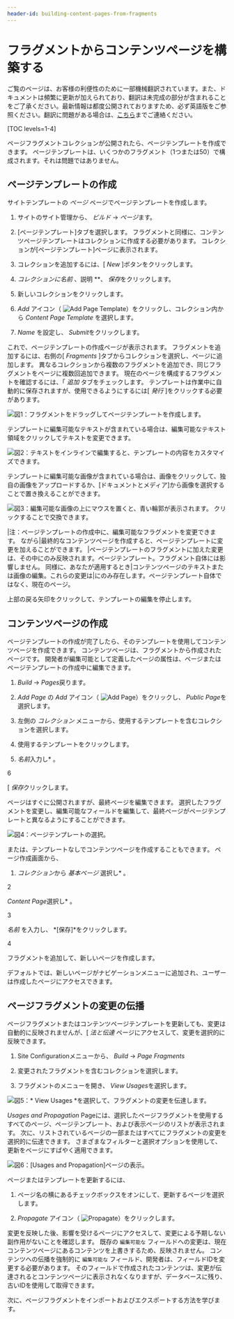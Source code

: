 ```yaml
---
header-id: building-content-pages-from-fragments
---
```


# フラグメントからコンテンツページを構築する

<p class="alert alert-info"><span class="wysiwyg-color-blue120">ご覧のページは、お客様の利便性のために一部機械翻訳されています。また、ドキュメントは頻繁に更新が加えられており、翻訳は未完成の部分が含まれることをご了承ください。最新情報は都度公開されておりますため、必ず英語版をご参照ください。翻訳に問題がある場合は、<a href="mailto:support-content-jp@liferay.com">こちら</a>までご連絡ください。</span></p>

[TOC levels=1-4]

ページフラグメントコレクションが公開されたら、ページテンプレートを作成できます。 ページテンプレートは、いくつかのフラグメント（1つまたは50）で構成されます。それは問題ではありません。

## ページテンプレートの作成

サイトテンプレートの *ページ* ページでページテンプレートを作成します。

1.  サイトのサイト管理から、 *ビルド* → *ページ*ます。

2.  [ページテンプレート]タブを選択します。 フラグメントと同様に、コンテンツページテンプレートはコレクションに作成する必要があります。 コレクションが[ページテンプレート]ページに表示されます。

3.  コレクションを追加するには、[ *New* ]ボタンをクリックします。

4.  *コレクションに名前* 、説明 **、 *保存*をクリックします。

5.  新しいコレクションをクリックします。

6.  *Add* アイコン（ ![Add Page Template](../../../../../../images/icon-add.png)）をクリックし、コレクション内から *Content Page Template* を選択します。

7.  *Name* を設定し、 *Submit*をクリックします。

これで、ページテンプレートの作成ページが表示されます。 フラグメントを追加するには、右側の[ *Fragments* ]タブからコレクションを選択し、ページに追加します。 異なるコレクションから複数のフラグメントを追加でき、同じフラグメントをページに複数回追加できます。 現在のページを構成するフラグメントを確認するには、「 *追加* タブをチェックします。 テンプレートは作業中に自動的に保存されますが、使用できるようにするには[ *発行* ]をクリックする必要があります。

![図1：フラグメントをドラッグしてページテンプレートを作成します。](../../../../../../images/content-page-template-creation.png)

テンプレートに編集可能なテキストが含まれている場合は、編集可能なテキスト領域をクリックしてテキストを変更できます。

![図2：テキストをインラインで編集すると、テンプレートの内容をカスタマイズできます。](../../../../../../images/edit-text-inline.png)

テンプレートに編集可能な画像が含まれている場合は、画像をクリックして、独自の画像をアップロードするか、[ドキュメントとメディア]から画像を選択することで置き換えることができます。

![図3：編集可能な画像の上にマウスを置くと、青い輪郭が表示されます。 クリックすることで交換できます。](../../../../../../images/edit-image-inline.png)

|注：ページテンプレートの作成中に、編集可能なフラグメントを変更できます。 ながら|最終的なコンテンツページを作成すると、ページテンプレートに変更を加えることができます。 |ページテンプレートのフラグメントに加えた変更は、その中にのみ反映されます。ページテンプレート。フラグメント自体には影響しません。 同様に、あなたが適用するとき|コンテンツページのテキストまたは画像の編集。これらの変更は|にのみ存在します。ページテンプレート自体ではなく、現在のページ。

上部の戻る矢印をクリックして、テンプレートの編集を停止します。

## コンテンツページの作成

ページテンプレートの作成が完了したら、そのテンプレートを使用してコンテンツページを作成できます。 コンテンツページは、フラグメントから作成されたページです。 開発者が編集可能として定義したページの属性は、ページまたはページテンプレートの作成中に編集できます。

1.  *Build* → *Pages*戻ります。

2.  *Add Page* の *Add* アイコン（ ![Add Page](../../../../../../images/icon-add.png)）をクリックし、 *Public Page*を選択します。

3.  左側の *コレクション* メニューから、使用するテンプレートを含むコレクションを選択します。

4.  使用するテンプレートをクリックします。

5.  *名前*入力し* 。</p></li>

6

[ *保存*クリックします。</ol>

ページはすぐに公開されますが、最終ページを編集できます。 選択したフラグメントを変更し、編集可能なフィールドを編集して、最終ページがページテンプレートと異なるようにすることができます。

![図4：ページテンプレートの選択。](../../../../../../images/selecting-template.png)

または、テンプレートなしでコンテンツページを作成することもできます。 ページ作成画面から、

1.  *コレクション*から *基本ページ* 選択し* 。</p></li>

2

*Content Page*選択し* 。</p></li>

3

*名前* を入力し、 *[保存]*をクリックします。

4

フラグメントを追加して、新しいページを作成します。</ol>

デフォルトでは、新しいページがナビゲーションメニューに追加され、ユーザーは作成したページにアクセスできます。

## ページフラグメントの変更の伝播

ページフラグメントまたはコンテンツページテンプレートを更新しても、変更は自動的に反映されませんが、[ *法と伝達* ページにアクセスして、変更を選択的に反映できます。

1.  Site Configurationメニューから、 *Build* → *Page Fragments*

2.  変更されたフラグメントを含むコレクションを選択します。

3.  フラグメントのメニューを開き、 *View Usages*を選択します。

![図5：* View Usages *を選択して、フラグメントの変更を伝達します。](../../../../../../images/fragment-view-usages.png)

*Usages and Propagation* Pageには、選択したページフラグメントを使用するすべてのページ、ページテンプレート、および表示ページのリストが表示されます。 次に、リストされているページの一部またはすべてにフラグメントの変更を選択的に伝達できます。 さまざまなフィルターと選択オプションを使用して、更新をページにすばやく適用できます。

![図6：[Usages and Propagation]ページの表示。](../../../../../../images/fragment-usages-and-propagation.png)

ページまたはテンプレートを更新するには、

1.  ページ名の横にあるチェックボックスをオンにして、更新するページを選択します。

2.  *Propagate* アイコン（ ![Propagate](../../../../../../images/icon-propagate.png)）をクリックします。

変更を反映した後、影響を受けるページにアクセスして、変更による予期しない副作用がないことを確認します。 既存の `編集可能な` フィールドへの変更は、現在コンテンツページにあるコンテンツを上書きするため、反映されません。 コンテンツへの伝播を強制的に `編集可能な` フィールド、開発者は、フィールドIDを変更する必要があります。 そのフィールドで作成されたコンテンツは、変更が伝達されるとコンテンツページに表示されなくなりますが、データベースに残り、古いIDを使用して取得できます。

次に、ページフラグメントをインポートおよびエクスポートする方法を学びます。
